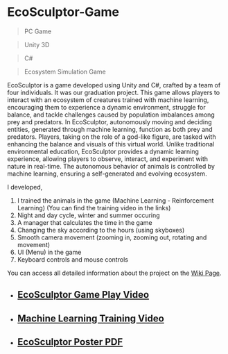 # EcoSculptor-Game
> PC Game

> Unity 3D

> C#

> Ecosystem Simulation Game

EcoSculptor is a game developed using Unity and C#, crafted by a team of four individuals. It was our graduation project. This game allows players to interact with an ecosystem of creatures trained with machine learning, encouraging them to experience a dynamic environment, struggle for balance, and tackle challenges caused by population imbalances among prey and predators. In EcoSculptor, autonomously moving and deciding entities, generated through machine learning, function as both prey and predators. Players, taking on the role of a god-like figure, are tasked with enhancing the balance and visuals of this virtual world. Unlike traditional environmental education, EcoSculptor provides a dynamic learning experience, allowing players to observe, interact, and experiment with nature in real-time. The autonomous behavior of animals is controlled by machine learning, ensuring a self-generated and evolving ecosystem.


I developed,
1. I trained the animals in the game (Machine Learning - Reinforcement
Learning) (You can find the training video in the links)
2. Night and day cycle, winter and summer occuring
3. A manager that calculates the time in the game
4. Changing the sky according to the hours (using skyboxes)
5. Smooth camera movement (zooming in, zooming out, rotating and
movement)
6. UI (Menu) in the game
7. Keyboard controls and mouse controls

You can access all detailed information about the project on the [Wiki Page](https://github.com/dogaerke/EcoSculptor-Game/wiki).

- ## [EcoSculptor Game Play Video](https://www.youtube.com/watch?v=ViMa-MOm5ZM&ab_channel=%C3%96zg%C3%BCnDo%C4%9Fan)

- ## [Machine Learning Training Video](https://drive.google.com/file/d/1CsRF3EjvBDsiwrRYWqnjDqBcBfUA7prp/view?usp=sharing)

- ## [EcoSculptor Poster PDF](https://drive.google.com/file/d/1-tJoPu29nWvhPoFJrHw3R0iqjtTinQ8T/view?usp=sharing)
